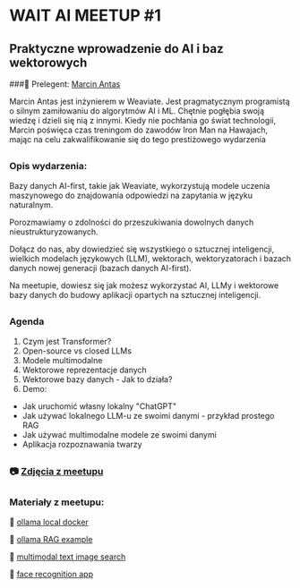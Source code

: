 

# WAIT AI MEETUP #1

## Praktyczne wprowadzenie do AI i baz wektorowych

###🎤 Prelegent: [Marcin Antas](https://www.linkedin.com/in/antasmarcin/)

Marcin Antas jest inżynierem w Weaviate. Jest pragmatycznym programistą o silnym zamiłowaniu do algorytmów AI i ML. Chętnie pogłębia swoją wiedzę i dzieli się nią z innymi. Kiedy nie pochłania go świat technologii, Marcin poświęca czas treningom do zawodów Iron Man na Hawajach, mając na celu zakwalifikowanie się do tego prestiżowego wydarzenia
##
### Opis wydarzenia:

Bazy danych AI-first, takie jak Weaviate, wykorzystują modele uczenia maszynowego do znajdowania odpowiedzi na zapytania w języku naturalnym.

Porozmawiamy o zdolności do przeszukiwania dowolnych danych nieustrukturyzowanych.

Dołącz do nas, aby dowiedzieć się wszystkiego o sztucznej inteligencji, wielkich modelach językowych (LLM), wektorach, wektoryzatorach i bazach danych nowej generacji (bazach danych AI-first).

Na meetupie, dowiesz się jak możesz wykorzystać AI, LLMy i wektorowe bazy danych do budowy aplikacji opartych na sztucznej inteligencji.
##
### Agenda

1) Czym jest Transformer?
2) Open-source vs closed LLMs
3) Modele multimodalne
4) Wektorowe reprezentacje danych
5) Wektorowe bazy danych - Jak to działa?
6) Demo:
- Jak uruchomić własny lokalny "ChatGPT"
- Jak używać lokalnego LLM-u ze swoimi danymi - przykład prostego RAG
- Jak używać multimodalne modele ze swoimi danymi
- Aplikacja rozpoznawania twarzy
##
### 📷 [Zdjęcia z meetupu](https://photos.app.goo.gl/uDGhgDHyZfqowxYm6)
##
### Materiały z meetupu:

🔗 [ollama local docker](https://github.com/antas-marcin/ollama-local-docker)

🔗 [ollama RAG example](https://github.com/antas-marcin/weaviate-ollama-rag-sample)

🔗 [multimodal text image search](https://github.com/weaviate/weaviate-examples/tree/main/clip-multi-modal-text-image-search)

🔗 [face recognition app](https://github.com/weaviate/weaviate-examples/tree/main/face-recognition-app)
